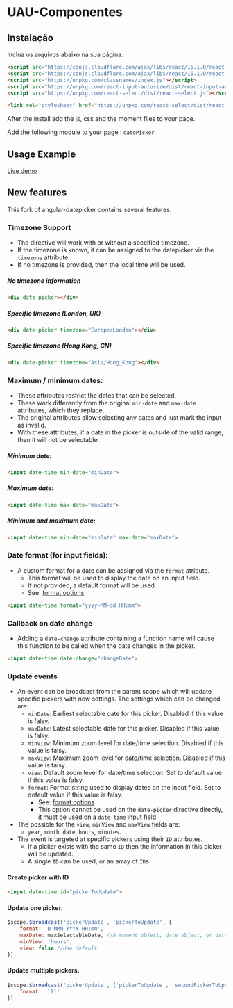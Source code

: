# UAU-Componentes

## Instalação

Inclua os arquivos abaixo na sua página.
```html
<script src="https://cdnjs.cloudflare.com/ajax/libs/react/15.1.0/react.min.js"></script>
<script src="https://cdnjs.cloudflare.com/ajax/libs/react/15.1.0/react-dom.min.js"></script>
<script src="https://unpkg.com/classnames/index.js"></script>
<script src="https://unpkg.com/react-input-autosize/dist/react-input-autosize.js"></script>
<script src="https://unpkg.com/react-select/dist/react-select.js"></script>

<link rel="stylesheet" href="https://unpkg.com/react-select/dist/react-select.css">
```

After the install add the js, css and the moment files to your page.

Add the following module to your page : `datePicker`


## Usage Example

[Live demo](https://rawgithub.com/g00fy-/angular-datepicker/master/app/index.html)

## New features

This fork of angular-datepicker contains several features.

### Timezone Support

* The directive will work with or without a specified timezone. 
* If the timezone is known, it can be assigned to the datepicker via the `timezone` attribute. 
* If no timezone is provided, then the local time will be used.

##### No timezone information

```html
<div date-picker></div>
```

##### Specific timezone (London, UK)

```html
<div date-picker timezone="Europe/London"></div>
```


##### Specific timezone (Hong Kong, CN)

```html
<div date-picker timezone="Asia/Hong_Kong"></div>
```


### Maximum / minimum dates:

* These attributes restrict the dates that can be selected. 
* These work differently from the original `min-date` and `max-date` attributes, which they replace. 
* The original attributes allow selecting any dates and just mark the input as invalid. 
* With these attributes, if a date in the picker is outside of the valid range, then it will not be selectable.

##### Minimum date:

```html
<input date-time min-date="minDate">
```

##### Maximum date:

```html
<input date-time max-date="maxDate">
```

##### Minimum and maximum date:

```html
<input date-time min-date="minDate" max-date="maxDate">
```

### Date format (for input fields):

* A custom format for a date can be assigned via the `format` atribute.
  * This format will be used to display the date on an input field.
  * If not provided, a default format will be used.
  * See: [format options](http://momentjs.com/docs/#/displaying/format/)

```html
<input date-time format="yyyy-MM-dd HH:mm">
```


### Callback on date change

* Adding a `date-change` attribute containing a function name will cause this function to be called when the date changes in the picker.

```html
<input date-time date-change="changeDate">
```

### Update events

* An event can be broadcast from the parent scope which will update specific pickers with new settings. The settings which can be changed are:
  * `minDate`: Earliest selectable date for this picker. Disabled if this value is falsy.
  * `maxDate`: Latest selectable date for this picker. Disabled if this value is falsy.
  * `minView`: Minimum zoom level for date/time selection. Disabled if this value is falsy.
  * `maxView`: Maximum zoom level for date/time selection. Disabled if this value is falsy.
  * `view`: Default zoom level for date/time selection. Set to default value if this value is falsy.
  * `format`: Format string used to display dates on the input field. Set to default value if this value is falsy. 
    * See: [format options](http://momentjs.com/docs/#/displaying/format/)
	* This option cannot be used on the `date-picker` directive directly, it must be used on a `date-time` input field.
* The possible for the `view`, `minView` and `maxView` fields are:
  * `year`, `month`, `date`, `hours`, `minutes`.
* The event is targeted at specific pickers using their `ID` attributes.
  * If a picker exists with the same `ID` then the information in this picker will be updated.
  * A single `ID` can be used, or an array of `ID`s

#### Create picker with ID

```html
<input date-time id="pickerToUpdate">
```

#### Update one picker.

```javascript
$scope.$broadcast('pickerUpdate', 'pickerToUpdate', {
	format: 'D MMM YYYY HH:mm',
	maxDate: maxSelectableDate, //A moment object, date object, or date/time string parsable by momentjs
	minView: 'hours',
	view: false //Use default
});
```

#### Update multiple pickers.

```javascript
$scope.$broadcast('pickerUpdate', ['pickerToUpdate', 'secondPickerToUpdate'], {
	format: 'lll'
});
```
